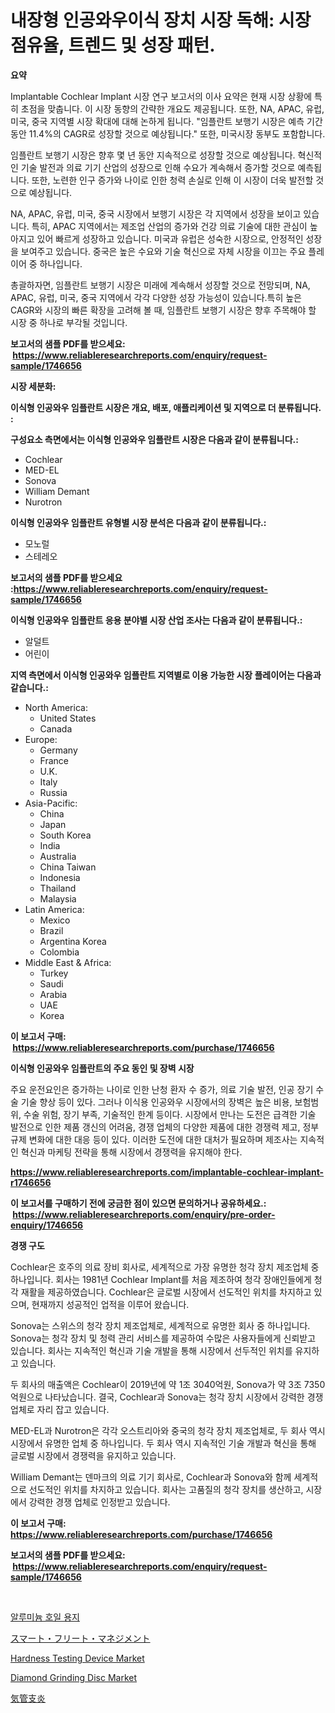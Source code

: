 <p><h1>내장형 인공와우이식 장치 시장 독해: 시장 점유율, 트렌드 및 성장 패턴.</h1></p><p><strong>요약</strong></p>
<p><p>Implantable Cochlear Implant 시장 연구 보고서의 이사 요약은 현재 시장 상황에 특히 초점을 맞춥니다. 이 시장 동향의 간략한 개요도 제공됩니다. 또한, NA, APAC, 유럽, 미국, 중국 지역별 시장 확대에 대해 논하게 됩니다. "임플란트 보행기 시장은 예측 기간 동안 11.4%의 CAGR로 성장할 것으로 예상됩니다." 또한, 미국시장 동부도 포함합니다. </p><p>임플란트 보행기 시장은 향후 몇 년 동안 지속적으로 성장할 것으로 예상됩니다. 혁신적인 기술 발전과 의료 기기 산업의 성장으로 인해 수요가 계속해서 증가할 것으로 예측됩니다. 또한, 노련한 인구 증가와 나이로 인한 청력 손실로 인해 이 시장이 더욱 발전할 것으로 예상됩니다.</p><p>NA, APAC, 유럽, 미국, 중국 시장에서 보행기 시장은 각 지역에서 성장을 보이고 있습니다. 특히, APAC 지역에서는 제조업 산업의 증가와 건강 의료 기술에 대한 관심이 높아지고 있어 빠르게 성장하고 있습니다. 미국과 유럽은 성숙한 시장으로, 안정적인 성장을 보여주고 있습니다. 중국은 높은 수요와 기술 혁신으로 자체 시장을 이끄는 주요 플레이어 중 하나입니다.</p><p>총괄하자면, 임플란트 보행기 시장은 미래에 계속해서 성장할 것으로 전망되며, NA, APAC, 유럽, 미국, 중국 지역에서 각각 다양한 성장 가능성이 있습니다.특히 높은 CAGR와 시장의 빠른 확장을 고려해 볼 때, 임플란트 보행기 시장은 향후 주목해야 할 시장 중 하나로 부각될 것입니다.</p></p>
<p><strong>보고서의 샘플 PDF를 받으세요: &nbsp;<a href="https://www.reliableresearchreports.com/enquiry/request-sample/1746656">https://www.reliableresearchreports.com/enquiry/request-sample/1746656</a></strong></p>
<p><strong>시장 세분화:</strong></p>
<p><strong> 이식형 인공와우 임플란트 시장은 개요, 배포, 애플리케이션 및 지역으로 더 분류됩니다. :</strong></p>
<p><strong>구성요소 측면에서는 이식형 인공와우 임플란트 시장은 다음과 같이 분류됩니다.:</strong></p>
<p><ul><li>Cochlear</li><li>MED-EL</li><li>Sonova</li><li>William Demant</li><li>Nurotron</li></ul></p>
<p><strong> 이식형 인공와우 임플란트 유형별 시장 분석은 다음과 같이 분류됩니다.:</strong></p>
<p><ul><li>모노럴</li><li>스테레오</li></ul></p>
<p><strong>보고서의 샘플 PDF를 받으세요 :<a href="https://www.reliableresearchreports.com/enquiry/request-sample/1746656">https://www.reliableresearchreports.com/enquiry/request-sample/1746656</a></strong></p>
<p><strong> 이식형 인공와우 임플란트 응용 분야별 시장 산업 조사는 다음과 같이 분류됩니다.:</strong></p>
<p><ul><li>알덜트</li><li>어린이</li></ul></p>
<p><strong>지역 측면에서 이식형 인공와우 임플란트 지역별로 이용 가능한 시장 플레이어는 다음과 같습니다.:</strong></p>
<p><ul>
    <li>
        North America:
        <ul>
            <li>United States</li>
            <li>Canada</li>
        </ul>
    </li>
    <li>
        Europe:
        <ul>
            <li>Germany</li>
            <li>France</li>
            <li>U.K.</li>
            <li>Italy</li>
            <li>Russia</li>
        </ul>
    </li>
    <li>
        Asia-Pacific:
        <ul>
            <li>China</li>
            <li>Japan</li>
            <li>South Korea</li>
            <li>India</li>
            <li>Australia</li>
            <li>China Taiwan</li>
            <li>Indonesia</li>
            <li>Thailand</li>
            <li>Malaysia</li>
        </ul>
    </li>
    <li>
        Latin America:
        <ul>
            <li>Mexico</li>
            <li>Brazil</li>
            <li>Argentina Korea</li>
            <li>Colombia</li>
        </ul>
    </li>
    <li>
        Middle East & Africa:
        <ul>
            <li>Turkey</li>
            <li>Saudi</li>
            <li>Arabia</li>
            <li>UAE</li>
            <li>Korea</li>
        </ul>
    </li>
    </ul></p>
<p><strong>이 보고서 구매: &nbsp;<a href="https://www.reliableresearchreports.com/purchase/1746656">https://www.reliableresearchreports.com/purchase/1746656</a></strong></p>
<p><strong>이식형 인공와우 임플란트의 주요 동인 및 장벽 시장</strong></p>
<p><p>주요 운전요인은 증가하는 나이로 인한 난청 환자 수 증가, 의료 기술 발전, 인공 장기 수술 기술 향상 등이 있다. 그러나 이식용 인공와우 시장에서의 장벽은 높은 비용, 보험범위, 수술 위험, 장기 부족, 기술적인 한계 등이다. 시장에서 만나는 도전은 급격한 기술 발전으로 인한 제품 갱신의 어려움, 경쟁 업체의 다양한 제품에 대한 경쟁력 제고, 정부 규제 변화에 대한 대응 등이 있다. 이러한 도전에 대한 대처가 필요하며 제조사는 지속적인 혁신과 마케팅 전략을 통해 시장에서 경쟁력을 유지해야 한다.</p></p>
<p><strong><a href="https://www.reliableresearchreports.com/implantable-cochlear-implant-r1746656">https://www.reliableresearchreports.com/implantable-cochlear-implant-r1746656</a></strong></p>
<p><strong>이 보고서를 구매하기 전에 궁금한 점이 있으면 문의하거나 공유하세요.: &nbsp;<a href="https://www.reliableresearchreports.com/enquiry/pre-order-enquiry/1746656">https://www.reliableresearchreports.com/enquiry/pre-order-enquiry/1746656</a></strong></p>
<p><strong>경쟁 구도</strong></p>
<p><p>Cochlear은 호주의 의료 장비 회사로, 세계적으로 가장 유명한 청각 장치 제조업체 중 하나입니다. 회사는 1981년 Cochlear Implant를 처음 제조하여 청각 장애인들에게 청각 재활을 제공하였습니다. Cochlear은 글로벌 시장에서 선도적인 위치를 차지하고 있으며, 현재까지 성공적인 업적을 이루어 왔습니다. </p><p>Sonova는 스위스의 청각 장치 제조업체로, 세계적으로 유명한 회사 중 하나입니다. Sonova는 청각 장치 및 청력 관리 서비스를 제공하여 수많은 사용자들에게 신뢰받고 있습니다. 회사는 지속적인 혁신과 기술 개발을 통해 시장에서 선두적인 위치를 유지하고 있습니다.</p><p>두 회사의 매출액은 Cochlear이 2019년에 약 1조 3040억원, Sonova가 약 3조 7350억원으로 나타났습니다. 결국, Cochlear과 Sonova는 청각 장치 시장에서 강력한 경쟁 업체로 자리 잡고 있습니다.</p><p>MED-EL과 Nurotron은 각각 오스트리아와 중국의 청각 장치 제조업체로, 두 회사 역시 시장에서 유명한 업체 중 하나입니다. 두 회사 역시 지속적인 기술 개발과 혁신을 통해 글로벌 시장에서 경쟁력을 유지하고 있습니다.</p><p>William Demant는 덴마크의 의료 기기 회사로, Cochlear과 Sonova와 함께 세계적으로 선도적인 위치를 차지하고 있습니다. 회사는 고품질의 청각 장치를 생산하고, 시장에서 강력한 경쟁 업체로 인정받고 있습니다.</p></p>
<p><strong>이 보고서 구매: &nbsp; <a href="https://www.reliableresearchreports.com/purchase/1746656">https://www.reliableresearchreports.com/purchase/1746656</a></strong></p>
<p><strong>보고서의 샘플 PDF를 받으세요: &nbsp;<a href="https://www.reliableresearchreports.com/enquiry/request-sample/1746656">https://www.reliableresearchreports.com/enquiry/request-sample/1746656</a></strong><strong></strong></p>
<p>&nbsp;</p>
<p><p><a href="https://medium.com/@thadnader1941/%EC%95%8C%EB%A3%A8%EB%AF%B8%EB%8A%84-%ED%98%B8%EC%9D%BC-%EC%A2%85%EC%9D%B4-%EC%8B%9C%EC%9E%A5-%EA%B7%9C%EB%AA%A8-cagr-%EB%8F%99%ED%96%A5-2024-2030-4dbeeb0beaac">알루미늄 호일 용지</a></p><p><a href="https://medium.com/@johneahan44556754/%E3%82%B9%E3%83%9E%E3%83%BC%E3%83%88%E3%83%95%E3%83%AA%E3%83%BC%E3%83%88%E7%AE%A1%E7%90%86%E5%B8%82%E5%A0%B4%E3%83%AC%E3%83%9D%E3%83%BC%E3%83%88%E3%81%AF-%E3%81%93%E3%81%AE%E5%B8%82%E5%A0%B4%E3%81%AE%E6%9C%80%E6%96%B0%E3%81%AE%E3%83%88%E3%83%AC%E3%83%B3%E3%83%89%E3%81%A8%E6%88%90%E9%95%B7%E6%A9%9F%E4%BC%9A%E3%82%92%E6%98%8E%E3%82%89%E3%81%8B%E3%81%AB%E3%81%97%E3%81%A6%E3%81%84%E3%81%BE%E3%81%99-19daa88ddfc0">スマート・フリート・マネジメント</a></p><p><a href="https://github.com/edytherolanlouisejk1miz0wig/Market-Research-Report-List-2/blob/main/hardness-testing-device-market.md">Hardness Testing Device Market</a></p><p><a href="https://github.com/peachesmcdowel1/Market-Research-Report-List-2/blob/main/diamond-grinding-disc-market.md">Diamond Grinding Disc Market</a></p><p><a href="https://medium.com/@karinaokon69/%E6%B0%97%E7%AE%A1%E6%94%AF%E7%82%8E%E5%B8%82%E5%A0%B4%E3%81%AE%E3%83%88%E3%83%AC%E3%83%B3%E3%83%89%E3%81%A8%E5%B8%82%E5%A0%B4%E5%88%86%E6%9E%90%E3%81%AF-2024%E5%B9%B4%E3%81%8B%E3%82%892031%E5%B9%B4%E3%81%BE%E3%81%A7%E3%81%AE%E6%9C%9F%E9%96%93%E3%81%AB%E4%BA%88%E6%B8%AC%E3%81%95%E3%82%8C%E3%81%A6%E3%81%84%E3%81%BE%E3%81%99-830d64539077">気管支炎</a></p></p>